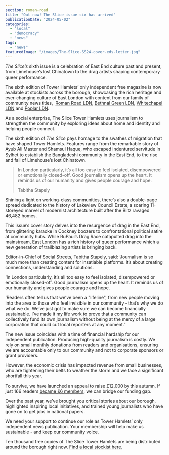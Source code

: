 ```yaml
---
section: roman-road
title: "Out now! The Slice issue six has arrived"
publicationDate: "2024-05-02"
categories: 
  - "local"
  - "democracy"
  - "news"
tags: 
  - "news"
featuredImage: "/images/The-Slice-SS24-cover-eds-letter.jpg"
---
```


_The Slice’s_ sixth issue is a celebration of East End culture past and present, from Limehouse’s lost Chinatown to the drag artists shaping contemporary queer performance.

The sixth edition of Tower Hamlets’ only independent free magazine is now available at stockists across the borough, showcasing the rich heritage and ever-changing culture of East London with content from our family of community news titles,  [Roman Road LDN](https://poplarlondon.co.uk/), [Bethnal Green LDN](https://bethnalgreenlondon.co.uk/), [Whitechapel LDN](https://whitechapellondon.co.uk/) and [Poplar LDN](https://poplarlondon.co.uk/).

As a social enterprise, The Slice Tower Hamlets uses journalism to strengthen the community by exploring ideas about home and identity and helping people connect.

The sixth edition of _The Slice_ pays homage to the swathes of migration that have shaped Tower Hamlets. Features range from the remarkable story of Ayub Ali Master and Shamsul Haque, who escaped indentured servitude in Sylhet to establish the Bangladeshi community in the East End, to the rise and fall of Limehouse’s lost Chinatown.

> In London particularly, it’s all too easy to feel isolated, disempowered or emotionally closed-off. Good journalism opens up the heart. It reminds us of our humanity and gives people courage and hope.
> 
> Tabitha Stapely

Shining a light on working-class communities, there’s also a double-page spread dedicated to the history of Lakeview Council Estate, a soaring 11-storeyed marvel of modernist architecture built after the Blitz ravaged 46,482 homes.

This issue’s cover story delves into the resurgence of drag in the East End, from glittering karaoke in Cockney boozers to confrontational political satire at community hubs. While RuPaul’s Drag Race catapulted drag into the mainstream, East London has a rich history of queer performance which a new generation of trailblazing artists is bringing back.

Editor-in-Chief of Social Streets, Tabitha Stapely, said: ‘Journalism is so much more than creating content for insatiable platforms. It’s about creating connections, understanding and solutions.

‘In London particularly, it’s all too easy to feel isolated, disempowered or emotionally closed-off. Good journalism opens up the heart. It reminds us of our humanity and gives people courage and hope.

‘Readers often tell us that we’ve been a "lifeline", from new people moving into the area to those who feel invisible in our community - that’s why we do what we do. We’ve just got to make sure we can become financially sustainable. I’ve made it my life work to prove that a community can collectively fund its own journalism without being at the mercy of a large corporation that could cut local reporters at any moment.’

The new issue coincides with a time of financial hardship for our independent publication. Producing high-quality journalism is costly. We rely on small monthly donations from readers and organisations, ensuring we are accountable only to our community and not to corporate sponsors or grant providers.

However, the economic crisis has impacted revenue from small businesses, who are tightening their belts to weather the storm and we face a significant shortfall this year.

To survive, we have launched an appeal to raise £12,000 by this autumn. If just 166 readers [became £6 members](https://romanroadlondon.com/membership/), we can bridge our funding gap. 

Over the past year, we’ve brought you critical stories about our borough, highlighted inspiring local initiatives, and trained young journalists who have gone on to get jobs in national papers. 

We need your support to continue our role as Tower Hamlets’ only independent news publication. Your membership will help make us sustainable - and keep our community voice.

Ten thousand free copies of The Slice Tower Hamlets are being distributed around the borough right now. [Find a local stockist here.](https://theslicemagazine.co.uk/distributors/)

